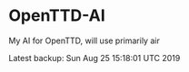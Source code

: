 # OpenTTD-AI
My AI for OpenTTD, will use primarily air

Latest backup: Sun Aug 25 15:18:01 UTC 2019
